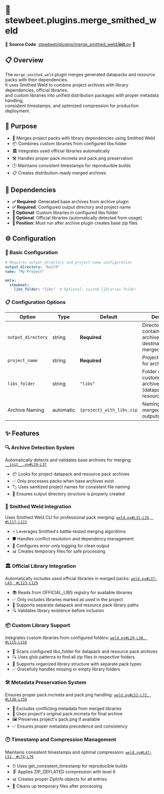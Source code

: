 
# 🔗 stewbeet.plugins.merge_smithed_weld

📄 **Source Code**: [stewbeet/plugins/merge_smithed_weld/__init__.py](../../python_package/src/stewbeet/plugins/merge_smithed_weld/__init__.py) 🔗

## 📋 Overview
The `merge_smithed_weld` plugin merges generated datapacks and resource packs with their dependencies.<br>
It uses Smithed Weld to combine project archives with library dependencies, official libraries,<br>
and custom libraries into unified distribution packages with proper metadata handling,<br>
consistent timestamps, and optimized compression for production deployment.

## 🎯 Purpose
- 🔗 Merges project packs with library dependencies using Smithed Weld
- 📦 Combines custom libraries from configured libs folder
- 🏛️ Integrates used official libraries automatically
- 🛠️ Handles proper pack.mcmeta and pack.png preservation
- 🕐 Maintains consistent timestamps for reproducible builds
- 📋 Creates distribution-ready merged archives

## 🔗 Dependencies
- **✅ Required**: Generated base archives from archive plugin
- **✅ Required**: Configured output directory and project name
- **🔧 Optional**: Custom libraries in configured libs folder
- **🔧 Optional**: Official libraries (automatically detected from usage)
- **📍 Position**: Must run after archive plugin creates base zip files

## ⚙️ Configuration

### 🎯 Basic Configuration
```yaml
# Requires output_directory and project name configuration
output_directory: "build"
name: "My Project"

meta:
  stewbeet:
    libs_folder: "libs"  # Optional: custom libraries folder
```

### 📋 Configuration Options

| Option | Type | Default | Description |
|--------|------|---------|-------------|
| `output_directory` | string | **Required** | Directory containing base archives and destination for merged archives |
| `project_name` | string | **Required** | Project name used for archive naming |
| `libs_folder` | string | `"libs"` | Folder containing custom library archives (datapack/*.zip, resource_pack/*.zip) |
| Archive Naming | automatic | `{project}_with_libs.zip` | Naming pattern for merged archive outputs |

## ✨ Features

### 🔍 Archive Detection System
Automatically detects and validates base archives for merging: [`__init__.py#L29-L37`](../../python_package/src/stewbeet/plugins/merge_smithed_weld/__init__.py#L29-L37)
- 📦 Looks for project datapack and resource pack archives
- ✅ Only processes packs when base archives exist
- 🏷️ Uses sanitized project names for consistent file naming
- 📁 Ensures output directory structure is properly created

### 🔗 Smithed Weld Integration
Uses Smithed Weld CLI for professional pack merging: [`weld.py#L31-L35, #L117-L121`](../../python_package/src/stewbeet/plugins/merge_smithed_weld/weld.py#L31-L35)
- ⚡ Leverages Smithed's battle-tested merging algorithms
- 🛡️ Handles conflict resolution and dependency management
- 🔧 Configures error-only logging for clean output
- 📊 Creates temporary files for safe processing

### 🏛️ Official Library Integration
Automatically includes used official libraries in merged packs: [`weld.py#L37-L43, #L123-L129`](../../python_package/src/stewbeet/plugins/merge_smithed_weld/weld.py#L37-L43)
- 📚 Reads from OFFICIAL_LIBS registry for available libraries
- ✅ Only includes libraries marked as used in the project
- 📁 Supports separate datapack and resource pack library paths
- 🔍 Validates library existence before inclusion

### 📦 Custom Library Support
Integrates custom libraries from configured folders: [`weld.py#L29-L30, #L115-L116`](../../python_package/src/stewbeet/plugins/merge_smithed_weld/weld.py#L29-L30)
- 📁 Scans configured libs_folder for datapack and resource pack archives
- 🔍 Uses glob patterns to find all zip files in respective folders
- 🎯 Supports organized library structure with separate pack types
- ✅ Gracefully handles missing or empty library folders

### 🛠️ Metadata Preservation System
Ensures proper pack.mcmeta and pack.png handling: [`weld.py#L52-L72, #L138-L158`](../../python_package/src/stewbeet/plugins/merge_smithed_weld/weld.py#L52-L72)
- 🔄 Excludes conflicting metadata from merged libraries
- 📝 Uses project's original pack.mcmeta for final archive
- 🖼️ Preserves project's pack.png if available
- ✅ Ensures proper metadata precedence and consistency

### 🕐 Timestamp and Compression Management
Maintains consistent timestamps and optimal compression: [`weld.py#L47-L51, #L74-L76`](../../python_package/src/stewbeet/plugins/merge_smithed_weld/weld.py#L47-L51)
- ⏰ Uses get_consistent_timestamp for reproducible builds
- 🗜️ Applies ZIP_DEFLATED compression with level 6
- 📊 Creates proper ZipInfo objects for all entries
- 🧹 Cleans up temporary files after processing 

